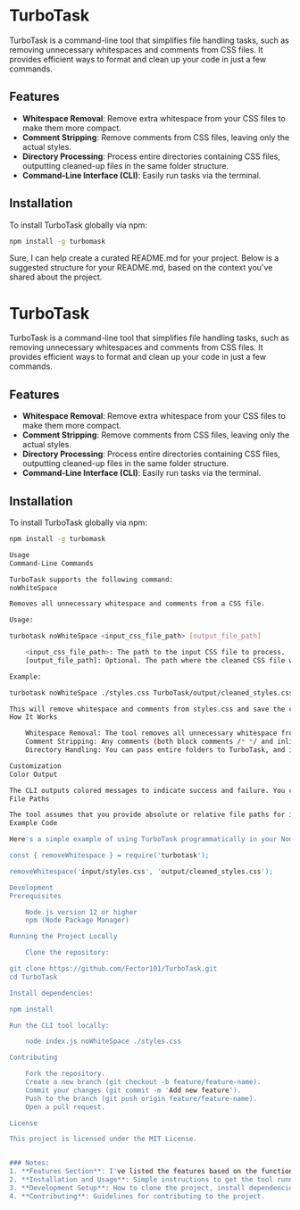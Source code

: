 # TurboTask

TurboTask is a command-line tool that simplifies file handling tasks, such as removing unnecessary whitespaces and comments from CSS files. It provides efficient ways to format and clean up your code in just a few commands.

## Features

- **Whitespace Removal**: Remove extra whitespace from your CSS files to make them more compact.
- **Comment Stripping**: Remove comments from CSS files, leaving only the actual styles.
- **Directory Processing**: Process entire directories containing CSS files, outputting cleaned-up files in the same folder structure.
- **Command-Line Interface (CLI)**: Easily run tasks via the terminal.

## Installation

To install TurboTask globally via npm:

```bash
npm install -g turbomask
```
Sure, I can help create a curated README.md for your project. Below is a suggested structure for your README.md, based on the context you've shared about the project.

# TurboTask

TurboTask is a command-line tool that simplifies file handling tasks, such as removing unnecessary whitespaces and comments from CSS files. It provides efficient ways to format and clean up your code in just a few commands.

## Features

- **Whitespace Removal**: Remove extra whitespace from your CSS files to make them more compact.
- **Comment Stripping**: Remove comments from CSS files, leaving only the actual styles.
- **Directory Processing**: Process entire directories containing CSS files, outputting cleaned-up files in the same folder structure.
- **Command-Line Interface (CLI)**: Easily run tasks via the terminal.

## Installation

To install TurboTask globally via npm:

```bash
npm install -g turbomask

Usage
Command-Line Commands

TurboTask supports the following command:
noWhiteSpace

Removes all unnecessary whitespace and comments from a CSS file.

Usage:

turbotask noWhiteSpace <input_css_file_path> [output_file_path]

    <input_css_file_path>: The path to the input CSS file to process.
    [output_file_path]: Optional. The path where the cleaned CSS file will be saved. Default is TurboTask/output/no_whitespace.css.

Example:

turbotask noWhiteSpace ./styles.css TurboTask/output/cleaned_styles.css

This will remove whitespace and comments from styles.css and save the cleaned file in TurboTask/output/cleaned_styles.css.
How It Works

    Whitespace Removal: The tool removes all unnecessary whitespace from CSS files, including spaces, tabs, and newlines, while maintaining the structure of the styles.
    Comment Stripping: Any comments (both block comments /* */ and inline comments) are stripped from the CSS content.
    Directory Handling: You can pass entire folders to TurboTask, and it will find all CSS files in the folder and subfolders, cleaning them in the same structure.

Customization
Color Output

The CLI outputs colored messages to indicate success and failure. You can change the colors for messages by modifying the chalk configuration in the main file.
File Paths

The tool assumes that you provide absolute or relative file paths for input and output. It will create any missing directories along the output path.
Example Code

Here's a simple example of using TurboTask programmatically in your Node.js application:

const { removeWhitespace } = require('turbotask');

removeWhitespace('input/styles.css', 'output/cleaned_styles.css');

Development
Prerequisites

    Node.js version 12 or higher
    npm (Node Package Manager)

Running the Project Locally

    Clone the repository:

git clone https://github.com/Fector101/TurboTask.git
cd TurboTask

Install dependencies:

npm install

Run the CLI tool locally:

    node index.js noWhiteSpace ./styles.css

Contributing

    Fork the repository.
    Create a new branch (git checkout -b feature/feature-name).
    Commit your changes (git commit -m 'Add new feature').
    Push to the branch (git push origin feature/feature-name).
    Open a pull request.

License

This project is licensed under the MIT License.


### Notes:
1. **Features Section**: I've listed the features based on the functionality you've described, such as whitespace removal, comment stripping, and directory processing.
2. **Installation and Usage**: Simple instructions to get the tool running and how to use it.
3. **Development Setup**: How to clone the project, install dependencies, and run it locally.
4. **Contributing**: Guidelines for contributing to the project.
